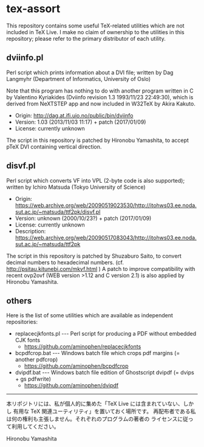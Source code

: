 # tex-assort

This repository contains some useful TeX-related utilities which are not
included in TeX Live. I make no claim of ownership to the utilities in this
repository; please refer to the primary distributor of each utility.

## dviinfo.pl

Perl script which prints information about a DVI file;
written by Dag Langmyhr (Department of Informatics, University of Oslo)

Note that this program has nothing to do with another program written in C
by Valentino Kyriakides (Dviinfo revision 1.3 1993/11/23 22:49:30), which is
derived from NeXTSTEP app and now included in W32TeX by Akira Kakuto.

- Origin: http://dag.at.ifi.uio.no/public/bin/dviinfo
- Version: 1.03 (2013/11/03 11:17) + patch (2017/01/09)
- License: currently unknown

The script in this repository is patched by Hironobu Yamashita, to accept
pTeX DVI containing vertical direction.

## disvf.pl

Perl script which converts VF into VPL (2-byte code is also supported);
written by Ichiro Matsuda (Tokyo University of Science)

- Origin: https://web.archive.org/web/20090519023530/http://itohws03.ee.noda.sut.ac.jp/~matsuda/ttf2pk/disvf.pl
- Version: unknown (2000/10/23?) + patch (2017/01/09)
- License: currently unknown
- Description: https://web.archive.org/web/20090517083043/http://itohws03.ee.noda.sut.ac.jp/~matsuda/ttf2pk

The script in this repository is patched by Shuzaburo Saito, to convert decimal
numbers to hexadecimal numbers. (cf. http://psitau.kitunebi.com/mkvf.html )
A patch to improve compatibility with recent ovp2ovf (WEB version >1.12 and
C version 2.1) is also applied by Hironobu Yamashita.

## others

Here is the list of some utilities which are available as independent repositories:

- replacecjkfonts.pl --- Perl script for producing a PDF without embedded CJK fonts
    - https://github.com/aminophen/replacecjkfonts
- bcpdfcrop.bat --- Windows batch file which crops pdf margins (= another pdfcrop)
    - https://github.com/aminophen/bcpdfcrop
- dvipdf.bat --- Windows batch file edition of Ghostscript dvipdf (= dvips + gs pdfwrite)
    - https://github.com/aminophen/dvipdf


----

本リポジトリには、私が個人的に集めた「TeX Live には含まれていない、しかし
有用な TeX 関連ユーティリティ」を置いておく場所です。
再配布者である私は何の権利も主張しません。それぞれのプログラムの著者の
ライセンスに従って利用してください。

Hironobu Yamashita

